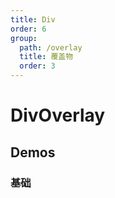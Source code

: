 ```yaml
---
title: Div
order: 6
group:
  path: /overlay
  title: 覆盖物
  order: 3
---
```


# DivOverlay

## Demos

### 基础

<code src="./divOverlay" />

<API src="../../../src/components/Overlay/DivOverlay/index.tsx"></API>
